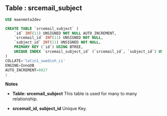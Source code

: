 Table : srcemail_subject
------------------------

```SQL
USE maenmeta2dev

CREATE TABLE `srcemail_subject` (
	`id` INT(11) UNSIGNED NOT NULL AUTO_INCREMENT,
	`srcemail_id` INT(11) UNSIGNED NOT NULL,
	`subject_id` INT(11) UNSIGNED NOT NULL,
	PRIMARY KEY (`id`) USING BTREE,
	UNIQUE INDEX `srcemail_subject_id` (`srcemail_id`, `subject_id`) USING BTREE
)
COLLATE='latin1_swedish_ci'
ENGINE=InnoDB
AUTO_INCREMENT=6027
;
```
__Notes__

+ __Table: srcemail_subject__ This table is used for many to many relationship. 

+ __srcemail_id, subject_id__ Unique Key.

